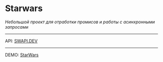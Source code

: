 # Starwars

*Небольшой проект для отработки промисов и работы с асинхронными запросами*

_____

API: [SWAPI.DEV](https://swapi.dev)
_____
DEMO: [StarWars](https://gabberex.ru/portfolio/starwars)

